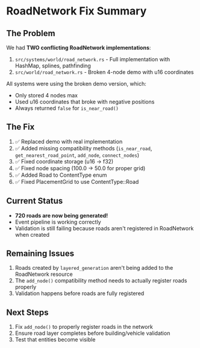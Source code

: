 # RoadNetwork Fix Summary

## The Problem
We had **TWO conflicting RoadNetwork implementations**:
1. `src/systems/world/road_network.rs` - Full implementation with HashMap, splines, pathfinding
2. `src/world/road_network.rs` - Broken 4-node demo with u16 coordinates

All systems were using the broken demo version, which:
- Only stored 4 nodes max
- Used u16 coordinates that broke with negative positions
- Always returned `false` for `is_near_road()`

## The Fix
1. ✅ Replaced demo with real implementation
2. ✅ Added missing compatibility methods (`is_near_road`, `get_nearest_road_point`, `add_node`, `connect_nodes`)
3. ✅ Fixed coordinate storage (u16 → f32)
4. ✅ Fixed node spacing (100.0 → 50.0 for proper grid)
5. ✅ Added Road to ContentType enum
6. ✅ Fixed PlacementGrid to use ContentType::Road

## Current Status
- **720 roads are now being generated!** 
- Event pipeline is working correctly
- Validation is still failing because roads aren't registered in RoadNetwork when created

## Remaining Issues
1. Roads created by `layered_generation` aren't being added to the RoadNetwork resource
2. The `add_node()` compatibility method needs to actually register roads properly
3. Validation happens before roads are fully registered

## Next Steps
1. Fix `add_node()` to properly register roads in the network
2. Ensure road layer completes before building/vehicle validation
3. Test that entities become visible
